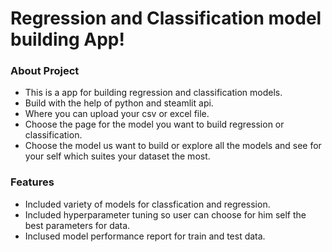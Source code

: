 # Regression and Classification model building App!

### About Project

- This is a app for building regression and classification models.
- Build with the help of python and steamlit api.
- Where you can upload your csv or excel file.
- Choose the page for the model you want to build regression or classification.
- Choose the model us want to build or explore all the models and see for your self which suites your dataset the most.

### Features

- Included variety of models for classfication and regression.
- Included hyperparameter tuning so user can choose for him self the best parameters for data.
- Inclused model performance report for train and test data.
